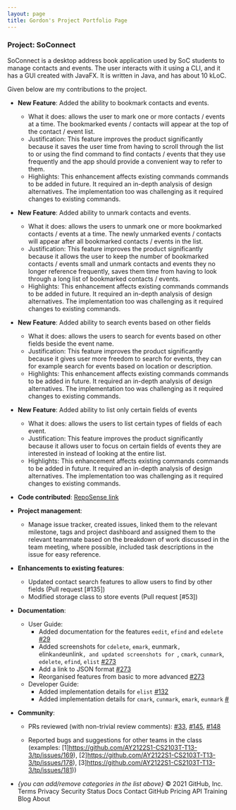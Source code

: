 ```yaml
---
layout: page
title: Gordon's Project Portfolio Page
---
```


### Project: SoConnect

SoConnect is a desktop address book application used by SoC students to manage contacts and events. The user interacts with it using a CLI, and it has a GUI created with JavaFX. It is written in Java, and has about 10 kLoC.

Given below are my contributions to the project.

* **New Feature**: Added the ability to bookmark contacts and events.
    * What it does: allows the user to mark one or more contacts / events at a time. The bookmarked events / contacts will appear at the top of the contact / event list.
    * Justification: This feature improves the product significantly because it saves the user time from having to scroll through the list to or using the find command to find contacts / events that they use frequently and the app should provide a convenient way to refer to them.
    * Highlights: This enhancement affects existing commands commands to be added in future. It required an in-depth analysis of design alternatives. The implementation too was challenging as it required changes to existing commands.

* **New Feature**: Added ability to unmark contacts and events.
   * What it does: allows the users to unmark one or more bookmarked contacts / events at a time. The newly unmarked events / contacts will appear after all bookmarked contacts / events in the list.
    * Justification: This feature improves the product significantly because it allows the user to keep the number of bookmarked contacts / events small and unmark contacts and events they no longer reference frequently, saves them time from having to look through a long list of bookmarked contacts / events.
    * Highlights: This enhancement affects existing commands commands to be added in future. It required an in-depth analysis of design alternatives. The implementation too was challenging as it required changes to existing commands.

* **New Feature**: Added ability to search events based on other fields 
   * What it does: allows the users to search for events based on other fields beside the event name.
    * Justification: This feature improves the product significantly because it gives user more freedom to search for events, they can for example search for events based on location or description.
    * Highlights: This enhancement affects existing commands commands to be added in future. It required an in-depth analysis of design alternatives. The implementation too was challenging as it required changes to existing commands.

* **New Feature**: Added ability to list only certain fields of events 
   * What it does: allows the users to list certain types of fields of each event. 
    * Justification: This feature improves the product significantly because it allows user to focus on certain fields of events they are interested in instead of looking at the entire list.
    * Highlights: This enhancement affects existing commands commands to be added in future. It required an in-depth analysis of design alternatives. The implementation too was challenging as it required changes to existing commands.

* **Code contributed**: [RepoSense link]()

* **Project management**:
    * Manage issue tracker, created issues, linked them to the relevant milestone, tags and project dashboard and assigned them to the relevant teammate based on the breakdown of work discussed in the team meeting, where possible, included task descriptions in the issue for easy reference.

* **Enhancements to existing features**:
    * Updated contact search features to allow users to find by other fields (Pull request [\#135])
    * Modified storage class to store events (Pull request [\#53])

* **Documentation**:
    * User Guide:
        * Added documentation for the features `eedit`, `efind` and `edelete` [\#29]()
        * Added screenshots for `cdelete`, `emark`, eunmark`, `elink` and `eunlink`, and updated screenshots for `, `cmark`, `cunmark`, `edelete`, `efind`, `elist` [\#273]()
        * Add a link to JSON format [\#273]() 
        * Reorganised features from basic to more advanced [\#273]() 
    * Developer Guide:
        * Added implementation details for `elist` [\#132]()
        * Added implementation details for `cmark`, `cunmark`, `emark`, `eunmark` [\#]()

* **Community**:
    * PRs reviewed (with non-trivial review comments): [\#33](), [\#145](), [\#148]()

    * Reported bugs and suggestions for other teams in the class (examples: [1]https://github.com/AY2122S1-CS2103T-T13-3/tp/issues/169), [2]https://github.com/AY2122S1-CS2103T-T13-3/tp/issues/178), [3]https://github.com/AY2122S1-CS2103T-T13-3/tp/issues/181))

* _{you can add/remove categories in the list above}_
© 2021 GitHub, Inc.
Terms
Privacy
Security
Status
Docs
Contact GitHub
Pricing
API
Training
Blog
About
